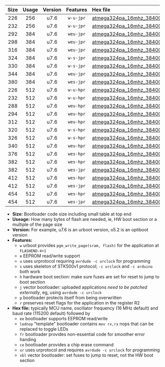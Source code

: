 |Size|Usage|Version|Features|Hex file|
|:-:|:-:|:-:|:-:|:--|
|226|256|u7.6|`w-u-jpr`|[atmega324pa_16mhz_38400bps_ur_vbl.hex](https://raw.githubusercontent.com/stefanrueger/urboot/main/bootloaders/atmega324pa/fcpu_16mhz/38400_bps/atmega324pa_16mhz_38400bps_ur_vbl.hex)|
|232|256|u7.6|`w-u-jpr`|[atmega324pa_16mhz_38400bps_lednop_ur_vbl.hex](https://raw.githubusercontent.com/stefanrueger/urboot/main/bootloaders/atmega324pa/fcpu_16mhz/38400_bps/atmega324pa_16mhz_38400bps_lednop_ur_vbl.hex)|
|292|384|u7.6|`weu-jpr`|[atmega324pa_16mhz_38400bps_ee_ur_vbl.hex](https://raw.githubusercontent.com/stefanrueger/urboot/main/bootloaders/atmega324pa/fcpu_16mhz/38400_bps/atmega324pa_16mhz_38400bps_ee_ur_vbl.hex)|
|298|384|u7.6|`weu-jpr`|[atmega324pa_16mhz_38400bps_ee_lednop_ur_vbl.hex](https://raw.githubusercontent.com/stefanrueger/urboot/main/bootloaders/atmega324pa/fcpu_16mhz/38400_bps/atmega324pa_16mhz_38400bps_ee_lednop_ur_vbl.hex)|
|316|384|u7.6|`weu-jpr`|[atmega324pa_16mhz_38400bps_ee_lednop_fr_ur_vbl.hex](https://raw.githubusercontent.com/stefanrueger/urboot/main/bootloaders/atmega324pa/fcpu_16mhz/38400_bps/atmega324pa_16mhz_38400bps_ee_lednop_fr_ur_vbl.hex)|
|324|384|u7.6|`w-s-jpr`|[atmega324pa_16mhz_38400bps_vbl.hex](https://raw.githubusercontent.com/stefanrueger/urboot/main/bootloaders/atmega324pa/fcpu_16mhz/38400_bps/atmega324pa_16mhz_38400bps_vbl.hex)|
|330|384|u7.6|`w-s-jpr`|[atmega324pa_16mhz_38400bps_lednop_vbl.hex](https://raw.githubusercontent.com/stefanrueger/urboot/main/bootloaders/atmega324pa/fcpu_16mhz/38400_bps/atmega324pa_16mhz_38400bps_lednop_vbl.hex)|
|344|384|u7.6|`weu-jpr`|[atmega324pa_16mhz_38400bps_ee_lednop_fr_ce_ur_vbl.hex](https://raw.githubusercontent.com/stefanrueger/urboot/main/bootloaders/atmega324pa/fcpu_16mhz/38400_bps/atmega324pa_16mhz_38400bps_ee_lednop_fr_ce_ur_vbl.hex)|
|380|384|u7.6|`wes-jpr`|[atmega324pa_16mhz_38400bps_ee_vbl.hex](https://raw.githubusercontent.com/stefanrueger/urboot/main/bootloaders/atmega324pa/fcpu_16mhz/38400_bps/atmega324pa_16mhz_38400bps_ee_vbl.hex)|
|226|512|u7.6|`w-u-hpr`|[atmega324pa_16mhz_38400bps_ur.hex](https://raw.githubusercontent.com/stefanrueger/urboot/main/bootloaders/atmega324pa/fcpu_16mhz/38400_bps/atmega324pa_16mhz_38400bps_ur.hex)|
|232|512|u7.6|`w-u-hpr`|[atmega324pa_16mhz_38400bps_lednop_ur.hex](https://raw.githubusercontent.com/stefanrueger/urboot/main/bootloaders/atmega324pa/fcpu_16mhz/38400_bps/atmega324pa_16mhz_38400bps_lednop_ur.hex)|
|288|512|u7.6|`weu-hpr`|[atmega324pa_16mhz_38400bps_ee_ur.hex](https://raw.githubusercontent.com/stefanrueger/urboot/main/bootloaders/atmega324pa/fcpu_16mhz/38400_bps/atmega324pa_16mhz_38400bps_ee_ur.hex)|
|294|512|u7.6|`weu-hpr`|[atmega324pa_16mhz_38400bps_ee_lednop_ur.hex](https://raw.githubusercontent.com/stefanrueger/urboot/main/bootloaders/atmega324pa/fcpu_16mhz/38400_bps/atmega324pa_16mhz_38400bps_ee_lednop_ur.hex)|
|312|512|u7.6|`weu-hpr`|[atmega324pa_16mhz_38400bps_ee_lednop_fr_ur.hex](https://raw.githubusercontent.com/stefanrueger/urboot/main/bootloaders/atmega324pa/fcpu_16mhz/38400_bps/atmega324pa_16mhz_38400bps_ee_lednop_fr_ur.hex)|
|320|512|u7.6|`w-s-hpr`|[atmega324pa_16mhz_38400bps.hex](https://raw.githubusercontent.com/stefanrueger/urboot/main/bootloaders/atmega324pa/fcpu_16mhz/38400_bps/atmega324pa_16mhz_38400bps.hex)|
|326|512|u7.6|`w-s-hpr`|[atmega324pa_16mhz_38400bps_lednop.hex](https://raw.githubusercontent.com/stefanrueger/urboot/main/bootloaders/atmega324pa/fcpu_16mhz/38400_bps/atmega324pa_16mhz_38400bps_lednop.hex)|
|340|512|u7.6|`weu-hpr`|[atmega324pa_16mhz_38400bps_ee_lednop_fr_ce_ur.hex](https://raw.githubusercontent.com/stefanrueger/urboot/main/bootloaders/atmega324pa/fcpu_16mhz/38400_bps/atmega324pa_16mhz_38400bps_ee_lednop_fr_ce_ur.hex)|
|376|512|u7.6|`wes-hpr`|[atmega324pa_16mhz_38400bps_ee.hex](https://raw.githubusercontent.com/stefanrueger/urboot/main/bootloaders/atmega324pa/fcpu_16mhz/38400_bps/atmega324pa_16mhz_38400bps_ee.hex)|
|382|512|u7.6|`wes-hpr`|[atmega324pa_16mhz_38400bps_ee_lednop.hex](https://raw.githubusercontent.com/stefanrueger/urboot/main/bootloaders/atmega324pa/fcpu_16mhz/38400_bps/atmega324pa_16mhz_38400bps_ee_lednop.hex)|
|382|512|u7.6|`wes-jpr`|[atmega324pa_16mhz_38400bps_ee_lednop_vbl.hex](https://raw.githubusercontent.com/stefanrueger/urboot/main/bootloaders/atmega324pa/fcpu_16mhz/38400_bps/atmega324pa_16mhz_38400bps_ee_lednop_vbl.hex)|
|412|512|u7.6|`wes-hpr`|[atmega324pa_16mhz_38400bps_ee_lednop_fr.hex](https://raw.githubusercontent.com/stefanrueger/urboot/main/bootloaders/atmega324pa/fcpu_16mhz/38400_bps/atmega324pa_16mhz_38400bps_ee_lednop_fr.hex)|
|412|512|u7.6|`wes-jpr`|[atmega324pa_16mhz_38400bps_ee_lednop_fr_vbl.hex](https://raw.githubusercontent.com/stefanrueger/urboot/main/bootloaders/atmega324pa/fcpu_16mhz/38400_bps/atmega324pa_16mhz_38400bps_ee_lednop_fr_vbl.hex)|
|454|512|u7.6|`wes-hpr`|[atmega324pa_16mhz_38400bps_ee_lednop_fr_ce.hex](https://raw.githubusercontent.com/stefanrueger/urboot/main/bootloaders/atmega324pa/fcpu_16mhz/38400_bps/atmega324pa_16mhz_38400bps_ee_lednop_fr_ce.hex)|
|454|512|u7.6|`wes-jpr`|[atmega324pa_16mhz_38400bps_ee_lednop_fr_ce_vbl.hex](https://raw.githubusercontent.com/stefanrueger/urboot/main/bootloaders/atmega324pa/fcpu_16mhz/38400_bps/atmega324pa_16mhz_38400bps_ee_lednop_fr_ce_vbl.hex)|

- **Size:** Bootloader code size including small table at top end
- **Useage:** How many bytes of flash are needed, ie, HW boot section or a multiple of the page size
- **Version:** For example, u7.6 is an urboot version, o5.2 is an optiboot version
- **Features:**
  + `w` urboot provides `pgm_write_page(sram, flash)` for the application at `FLASHEND-4+1`
  + `e` EEPROM read/write support
  + `u` uses urprotocol requiring `avrdude -c urclock` for programming
  + `s` uses skeleton of STK500v1 protocol; `-c urclock` and `-c arduino` both work
  + `h` hardware boot section: make sure fuses are set for reset to jump to boot section
  + `j` vector bootloader: uploaded applications *need to be patched externally*, eg, using `avrdude -c urclock`
  + `p` bootloader protects itself from being overwritten
  + `r` preserves reset flags for the application in the register R2
- **Hex file:** typically MCU name, oscillator frequency (16 MHz default) and baud rate (115200 default) followed by
  + `ee` bootloader supports EEPROM read/write
  + `lednop` "template" bootloader contains `mov rx,rx` nops that can be replaced to toggle LEDs
  + `fr` bootloader provides non-essential code for smoother error handing
  + `ce` bootloader provides a chip erase command
  + `ur` uses urprotocol and requires `avrdude -c urclock` for programming
  + `vbl` vector bootloader: set fuses to jump to reset, not the HW boot section
